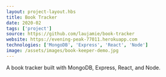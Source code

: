 ```yaml
---
layout: project-layout.hbs
title: Book Tracker
date: 2020-02
tags: ['project']
source: https://github.com/laujamie/book-tracker
website: https://evening-peak-77011.herokuapp.com
technologies: ['MongoDB', 'Express', 'React', 'Node']
image: /assets/images/book-keeper-demo.jpg
---
```

A book tracker built with MongoDB, Express, React, and Node.
